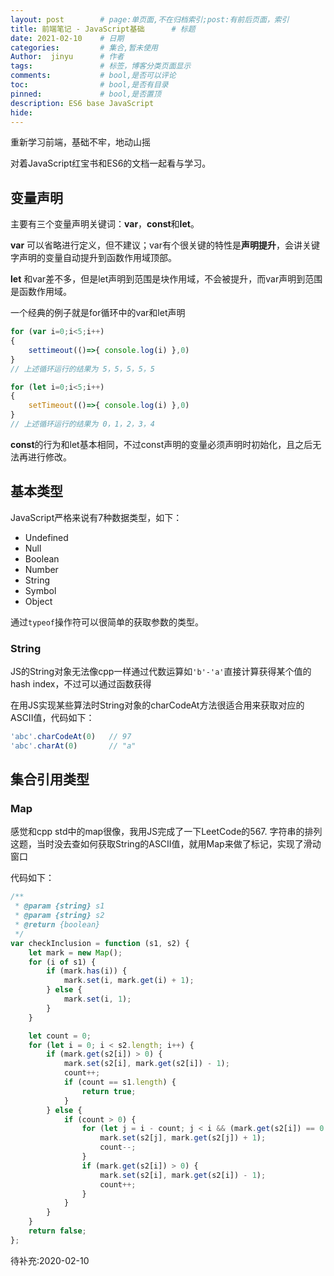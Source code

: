```yaml
---
layout: post        # page:单页面,不在归档索引;post:有前后页面，索引
title: 前端笔记 - JavaScript基础      # 标题
date: 2021-02-10    # 日期
categories:         # 集合,暂未使用
Author:  jinyu      # 作者
tags:               # 标签，博客分类页面显示
comments:           # bool,是否可以评论
toc:                # bool,是否有目录
pinned:             # bool,是否置顶
description: ES6 base JavaScript 
hide: 
---
```


重新学习前端，基础不牢，地动山摇

对着JavaScript红宝书和ES6的文档一起看与学习。

<!-- more -->

## 变量声明

主要有三个变量声明关键词：**var**，**const**和**let**。

**var** 可以省略进行定义，但不建议；var有个很关键的特性是**声明提升**，会讲关键字声明的变量自动提升到函数作用域顶部。

**let** 和var差不多，但是let声明到范围是块作用域，不会被提升，而var声明到范围是函数作用域。

一个经典的例子就是for循环中的var和let声明

```javascript
for (var i=0;i<5;i++)
{
    settimeout(()=>{ console.log(i) },0)
}
// 上述循环运行的结果为 5，5，5，5，5

for (let i=0;i<5;i++)
{
    setTimeout(()=>{ console.log(i) },0)
}
// 上述循环运行的结果为 0，1，2，3，4
```

**const**的行为和let基本相同，不过const声明的变量必须声明时初始化，且之后无法再进行修改。

## 基本类型

JavaScript严格来说有7种数据类型，如下：

* Undefined
* Null
* Boolean
* Number
* String
* Symbol
* Object

通过`typeof`操作符可以很简单的获取参数的类型。

### String

JS的String对象无法像cpp一样通过代数运算如`'b'-'a'`直接计算获得某个值的hash index，不过可以通过函数获得

在用JS实现某些算法时String对象的charCodeAt方法很适合用来获取对应的ASCII值，代码如下：

```javascript
'abc'.charCodeAt(0)   // 97
'abc'.charAt(0)       // "a"
```

## 集合引用类型

### Map

感觉和cpp std中的map很像，我用JS完成了一下LeetCode的567. 字符串的排列这题，当时没去查如何获取String的ASCII值，就用Map来做了标记，实现了滑动窗口

代码如下：

```javascript
/**
 * @param {string} s1
 * @param {string} s2
 * @return {boolean}
 */
var checkInclusion = function (s1, s2) {
    let mark = new Map();
    for (i of s1) {
        if (mark.has(i)) {
            mark.set(i, mark.get(i) + 1);
        } else {
            mark.set(i, 1);
        }
    }

    let count = 0;
    for (let i = 0; i < s2.length; i++) {
        if (mark.get(s2[i]) > 0) {
            mark.set(s2[i], mark.get(s2[i]) - 1);
            count++;
            if (count == s1.length) {
                return true;
            }
        } else {
            if (count > 0) {
                for (let j = i - count; j < i && (mark.get(s2[i]) == 0 || mark.get(s2[i]) == undefined); j++) {
                    mark.set(s2[j], mark.get(s2[j]) + 1);
                    count--;
                }
                if (mark.get(s2[i]) > 0) {
                    mark.set(s2[i], mark.get(s2[i]) - 1);
                    count++;
                }
            }
        }
    }
    return false;
};
```

待补充:2020-02-10
